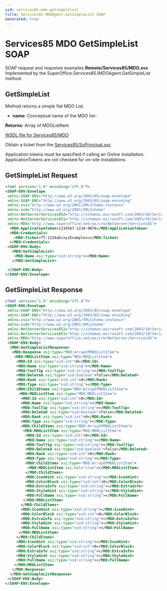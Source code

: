 ```yaml
---
uid: services85-mdo-getsimplelist
title: Services85.MDOAgent.GetSimpleList SOAP
Generated: true
---
```


# Services85 MDO GetSimpleList SOAP

SOAP request and response examples **Remote/Services85/MDO.svc**
Implemented by the <see cref="M:SuperOffice.Services85.IMDOAgent.GetSimpleList">SuperOffice.Services85.IMDOAgent.GetSimpleList</see> method.

## GetSimpleList

Method returns a simple flat MDO List.

* **name:** Conceptual name of the MDO list-

**Returns:** Array of MDOListItem


[WSDL file for Services85/MDO](../Services85-MDO.md)

Obtain a ticket from the [Services85/SoPrincipal.svc](../SoPrincipal/index.md)

Application tokens must be specified if calling an Online installation. ApplicationTokens are not checked for on-site installations.

## GetSimpleList Request

```xml
<?xml version="1.0" encoding="UTF-8"?>
<SOAP-ENV:Envelope
 xmlns:SOAP-ENV="http://www.w3.org/2003/05/soap-envelope"
 xmlns:SOAP-ENC="http://www.w3.org/2003/05/soap-encoding"
 xmlns:xsi="http://www.w3.org/2001/XMLSchema-instance"
 xmlns:xsd="http://www.w3.org/2001/XMLSchema"
 xmlns:NetServerServices852="http://schemas.microsoft.com/2003/10/Serialization/Arrays"
 xmlns:NetServerServices851="http://schemas.microsoft.com/2003/10/Serialization/"
 xmlns:MDO="http://www.superoffice.net/ws/crm/NetServer/Services85">
  <MDO:ApplicationToken>1234567-1234-9876</MDO:ApplicationToken>
  <MDO:Credentials>
    <MDO:Ticket>7T:1234abcxyzExample==</MDO:Ticket>
  </MDO:Credentials>
 <SOAP-ENV:Body>
   <MDO:GetSimpleList>
    <MDO:Name xsi:type="xsd:string"></MDO:Name>
   </MDO:GetSimpleList>

 </SOAP-ENV:Body>
</SOAP-ENV:Envelope>

```


## GetSimpleList Response

```xml
<?xml version="1.0" encoding="UTF-8"?>
<SOAP-ENV:Envelope
 xmlns:SOAP-ENV="http://www.w3.org/2003/05/soap-envelope"
 xmlns:SOAP-ENC="http://www.w3.org/2003/05/soap-encoding"
 xmlns:xsi="http://www.w3.org/2001/XMLSchema-instance"
 xmlns:xsd="http://www.w3.org/2001/XMLSchema"
 xmlns:NetServerServices852="http://schemas.microsoft.com/2003/10/Serialization/Arrays"
 xmlns:NetServerServices851="http://schemas.microsoft.com/2003/10/Serialization/"
 xmlns:MDO="http://www.superoffice.net/ws/crm/NetServer/Services85">
 <SOAP-ENV:Body>
  <MDO:GetSimpleListResponse>
   <MDO:Response xsi:type="MDO:ArrayOfMDOListItem">
    <MDO:MDOListItem xsi:type="MDO:MDOListItem">
     <MDO:Id xsi:type="xsd:int">0</MDO:Id>
     <MDO:Name xsi:type="xsd:string"></MDO:Name>
     <MDO:ToolTip xsi:type="xsd:string"></MDO:ToolTip>
     <MDO:Deleted xsi:type="xsd:boolean">false</MDO:Deleted>
     <MDO:Rank xsi:type="xsd:int">0</MDO:Rank>
     <MDO:Type xsi:type="xsd:string"></MDO:Type>
     <MDO:ChildItems xsi:type="MDO:ArrayOfMDOListItem">
      <MDO:MDOListItem xsi:type="MDO:MDOListItem">
       <MDO:Id xsi:type="xsd:int">0</MDO:Id>
       <MDO:Name xsi:type="xsd:string"></MDO:Name>
       <MDO:ToolTip xsi:type="xsd:string"></MDO:ToolTip>
       <MDO:Deleted xsi:type="xsd:boolean">false</MDO:Deleted>
       <MDO:Rank xsi:type="xsd:int">0</MDO:Rank>
       <MDO:Type xsi:type="xsd:string"></MDO:Type>
       <MDO:ChildItems xsi:type="MDO:ArrayOfMDOListItem">
        <MDO:MDOListItem xsi:type="MDO:MDOListItem">
         <MDO:Id xsi:type="xsd:int">0</MDO:Id>
         <MDO:Name xsi:type="xsd:string"></MDO:Name>
         <MDO:ToolTip xsi:type="xsd:string"></MDO:ToolTip>
         <MDO:Deleted xsi:type="xsd:boolean">false</MDO:Deleted>
         <MDO:Rank xsi:type="xsd:int">0</MDO:Rank>
         <MDO:Type xsi:type="xsd:string"></MDO:Type>
         <MDO:ChildItems xsi:type="MDO:ArrayOfMDOListItem">
          <MDO:MDOListItem xsi:nil="true"></MDO:MDOListItem>
         </MDO:ChildItems>
         <MDO:IconHint xsi:type="xsd:string"></MDO:IconHint>
         <MDO:ColorBlock xsi:type="xsd:int">0</MDO:ColorBlock>
         <MDO:ExtraInfo xsi:type="xsd:string"></MDO:ExtraInfo>
         <MDO:StyleHint xsi:type="xsd:string"></MDO:StyleHint>
         <MDO:FullName xsi:type="xsd:string"></MDO:FullName>
        </MDO:MDOListItem>
       </MDO:ChildItems>
       <MDO:IconHint xsi:type="xsd:string"></MDO:IconHint>
       <MDO:ColorBlock xsi:type="xsd:int">0</MDO:ColorBlock>
       <MDO:ExtraInfo xsi:type="xsd:string"></MDO:ExtraInfo>
       <MDO:StyleHint xsi:type="xsd:string"></MDO:StyleHint>
       <MDO:FullName xsi:type="xsd:string"></MDO:FullName>
      </MDO:MDOListItem>
     </MDO:ChildItems>
     <MDO:IconHint xsi:type="xsd:string"></MDO:IconHint>
     <MDO:ColorBlock xsi:type="xsd:int">0</MDO:ColorBlock>
     <MDO:ExtraInfo xsi:type="xsd:string"></MDO:ExtraInfo>
     <MDO:StyleHint xsi:type="xsd:string"></MDO:StyleHint>
     <MDO:FullName xsi:type="xsd:string"></MDO:FullName>
    </MDO:MDOListItem>
   </MDO:Response>
  </MDO:GetSimpleListResponse>
 </SOAP-ENV:Body>
</SOAP-ENV:Envelope>

```

